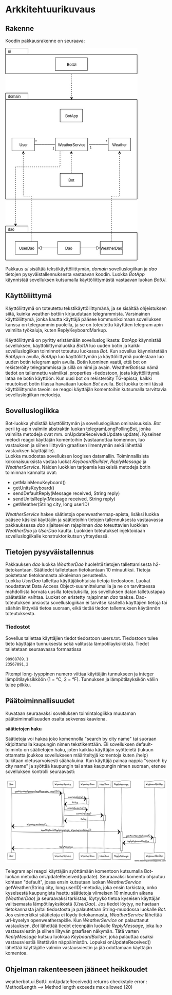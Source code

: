 # **Arkkitehtuurikuvaus**

## **Rakenne**

Koodin pakkausrakenne on seuraava: 

![pakkauskaavio](https://github.com/qubelka/ot-harjoitustyo/blob/master/laskarit/viikko4/pakkauskaavio.jpg)

Pakkaus *ui* sisältää tekstikäyttöliittymän, *domain* sovelluslogiikan ja *dao* tietojen pysyväistallennuksesta 
vastaavan koodin. Luokka *BotApp* käynnistää sovelluksen kutsumalla käyttöliittymästä vastaavan luokan *BotUi*.

## **Käyttöliittymä**

Käyttöliittymä on toteutettu tekstikäyttöliittymänä, ja se sisältää ohjeistuksen siitä, kuinka weather-bottiin kirjaudutaan telegrammista. Varsinainen käyttöliittymä, jonka kautta käyttäjä pääsee
kommunikoimaan sovelluksen kanssa on telegrammin puolella, ja se on toteutettu käyttäen telegram apin valmiita työkaluja, kuten ReplyKeyboardMarkup. 

Käyttöliittymä on pyritty eristämään sovelluslogiikasta: *BotApp* käynnistää sovelluksen, käyttöliittymäluokka *BotUi* luo uuden botin ja kaikki sovelluslogiikan toiminnot toteutuu luokassa *Bot*.
Kun sovellus käynnistetään *BotApp*:n avulla, *BotApp* luo käyttöliittymän ja käyttöliittymä puolestaan luo uuden botin telegram apin avulla. Botin luominen vaatii, että bot on rekisteröity telegrammissa
ja sillä on nimi ja avain. WeatherBotissa nämä tiedot on tallennettu valmiiksi .properties -tiedostoon, josta käyttöliittymä lataa ne botin käyttöön. Kun uusi bot on rekisteröity TG-apissa, kaikki
muutokset botin tilassa havaitaan luokan *Bot* avulla. Bot luokka toimii tässä käyttöliittymän tavoin: se reagoi käyttäjän komentoihin kutsumalla tarvittavia sovelluslogiikan metodeja.      

## **Sovelluslogiikka**

Bot-luokka yhdistää käyttöliittymän ja sovelluslogiikan ominaisuuksia. *Bot* perii tg-apin valmiin abstraktin luokan telegramLongPollingBot, jonka valmiita metodeja ovat mm. 
onUpdateReceived(Update update). Kyseinen metodi reagoi käyttäjän komentoihin (vastaanottaa komennon, luo vastauksen ja siihen liittyvän graafisen ilmentymän sekä lähettää vastauksen käyttäjälle).  
Luokka muodostaa sovelluksen loogisen datamallin. Toiminnallisista kokonaisuuksista vastaa luokat *KeyboardBuilder*, *ReplyMessage* ja *WeatherService*. 
Näiden luokkien tarjoamia keskeisiä metodeja botin toiminnan kannalta ovat:
 
  * getMainMenuKeyboard()
  * getUnitsKeyboard()
  * sendDefaultReply(Message received, String reply)
  * sendUnitsReply(Message received, String reply)  
  * getWeather(String city, long userID)

*WeatherService* hakee säätietoja openweathermap-apista, lisäksi luokka pääsee käsiksi käyttäjiin ja säätietoihin tietojen tallennuksesta vastaavassa pakkauksessa *dao* sijaitsevien rajapinnan *dao*
toteuttavien luokkien *WeatherDao* ja *UserDao* kautta. Luokkien toteutukset injektoidaan sovelluslogiikalle konstruktorikutsun yhteydessä.   

## **Tietojen pysyväistallennus**

Pakkauksen *dao* luokka *WeatherDao* huolehtii tietojen tallettamisesta h2-tietokantaan. Säätiedot talletetaan tietokantaan 10 minuutiksi. Tietoja poistetaan tietokannasta aikaleiman perusteella.  
Luokka *UserDao* tallettaa käyttäjäkohtaisia tietoja tiedostoon. Luokat noudattavat Data Access Object-suunnittelumallia ja ne on tarvittaessa mahdollista korvata uusilla
toteutuksilla, jos sovelluksen datan talletustapaa päätetään vaihtaa. Luokat on eristetty rajapinnan *dao* taakse. Dao-toteutuksen ansiosta sovelluslogiikan ei tarvitse käsitellä käyttäjien 
tietoja tai säähän liittyvää tietoa suoraan, eikä tietää tiedon tallennuksen käytännön toteutuksesta.   

### **Tiedostot**

Sovellus tallettaa käyttäjien tiedot tiedostoon users.txt. Tiedostoon tulee tieto käyttäjän tunnuksesta sekä valitusta lämpötilayksiköstä. Tiedot talletetaan seuraavassa formaatissa

```
90908789,1
23567891,2
```

Pitempi long-tyyppinen numero viittaa käyttäjän tunnukseen ja integer lämpötilayksikköön (1 = °C, 2 = °F). Tunnuksen ja lämpötilayksikön väliin tulee pilkku. 


## **Päätoiminnallisuudet**

Kuvataan seuraavaksi sovelluksen toimintalogiikka muutaman päätoiminnallisuuden osalta sekvenssikaaviona.

**säätietojen haku**

Säätietoja voi hakea joko komennolla "search by city name" tai suoraan kirjoittamalla kaupungin nimen tekstikenttään. Eli sovelluksen default-toiminto on säätietojen haku, joten kaikkia käyttäjän
syötteietä (lukuun ottamatta joukkoa sovellukseen määriteltyjä komentoja kuten /help) tulkitaan oletusarvoisesti säähakuina. Kun käyttäjä painaa nappia "search by city name" ja syöttää kaupungin tai
antaa kaupungin nimen suoraan, etenee sovelluksen kontrolli seuraavasti: 

![getWeather()](https://github.com/qubelka/ot-harjoitustyo/blob/master/laskarit/viikko5/getWeather().png?raw=true)

Telegram api reagoi käyttäjän syöttämään komentoon kutsumalla Bot-luokan metodia onUpdateReceived(update). Seuraavaksi komento ohjautuu kohtaan "default", jossa ensin kutsutaan luokan *WeatherService*
getWeather(String city, long userID)-metodia, joka ensin tarkistaa, onko kyseisestä kaupungista haettu säätietoja viimeisen 10 minuutin aikana (*WeatherDao*) ja seuraavaksi tarkistaa, 
löytyykö tietoa kyseisen käyttäjän valitsemasta lämpötilayksiköstä (*UserDao*). Jos tiedot löytyy, ne haetaan tietokannasta ja/tai tiedostosta ja palautetaan String-muodossa luokalle *Bot*. Jos 
esimerkiksi säätietoja ei löydy tietokannasta, *WeatherService* lähettää url-kyselyn openweatherapi:lle. Kun *WeatherService* on palauttanut vastauksen, *Bot* lähettää tiedot eteenpäin luokalle 
*ReplyMessage*, joka luo vastausviestin ja siihen liityvän graafisen näkymän. Tätä varten *ReplyMessage* kutsuu luokkaa *KeyboardBuilder*, joka palauttaa osaksi vastausviestiä liitettävän näppäimistön.
Lopuksi onUpdateReceived() lähettää käyttäjälle valmiin vastausviestin ja jää odottamaan käyttäjän komentoa.       

## **Ohjelman rakenteeseen jääneet heikkoudet** 
  
weatherbot.ui.BotUi.onUpdateReceived() returns checkstyle error : MethodLength	--> Method length exceeds max allowed (20)

